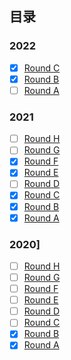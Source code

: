 ## 目录

### 2022
- [x] [Round C](https://github.com/hhy3/GoogleKickStart-Solutions/tree/main/src/2022/RoundC)
- [x] [Round B](https://github.com/hhy3/GoogleKickStart-Solutions/tree/main/src/2022/RoundB)
- [ ] [Round A](https://github.com/hhy3/GoogleKickStart-Solutions/tree/main/src/2022/RoundA)
### 2021
- [ ] [Round H](https://github.com/hhy3/GoogleKickStart-Solutions/tree/main/src/2021/RoundH)
- [ ] [Round G](https://github.com/hhy3/GoogleKickStart-Solutions/tree/main/src/2021/RoundG)
- [x] [Round F](https://github.com/hhy3/GoogleKickStart-Solutions/tree/main/src/2021/RoundF)
- [x] [Round E](https://github.com/hhy3/GoogleKickStart-Solutions/tree/main/src/2021/RoundE)
- [ ] [Round D](https://github.com/hhy3/GoogleKickStart-Solutions/tree/main/src/2021/RoundD)
- [x] [Round C](https://github.com/hhy3/GoogleKickStart-Solutions/tree/main/src/2021/RoundC)
- [x] [Round B](https://github.com/hhy3/GoogleKickStart-Solutions/tree/main/src/2021/RoundB)
- [x] [Round A](https://github.com/hhy3/GoogleKickStart-Solutions/tree/main/src/2021/RoundA)
### 2020]
- [ ] [Round H](https://github.com/hhy3/GoogleKickStart-Solutions/tree/main/src/2020/RoundH)
- [ ] [Round G](https://github.com/hhy3/GoogleKickStart-Solutions/tree/main/src/2020/RoundG)
- [ ] [Round F](https://github.com/hhy3/GoogleKickStart-Solutions/tree/main/src/2020/RoundF)
- [ ] [Round E](https://github.com/hhy3/GoogleKickStart-Solutions/tree/main/src/2020/RoundE)
- [ ] [Round D](https://github.com/hhy3/GoogleKickStart-Solutions/tree/main/src/2020/RoundD)
- [ ] [Round C](https://github.com/hhy3/GoogleKickStart-Solutions/tree/main/src/2020/RoundC)
- [x] [Round B](https://github.com/hhy3/GoogleKickStart-Solutions/tree/main/src/2020/RoundB)
- [x] [Round A](https://github.com/hhy3/GoogleKickStart-Solutions/tree/main/src/2020/RoundA)
